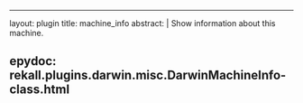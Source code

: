 
---
layout: plugin
title: machine_info
abstract: |
    Show information about this machine.

epydoc: rekall.plugins.darwin.misc.DarwinMachineInfo-class.html
---
